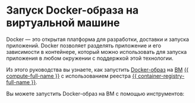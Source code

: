 # Запуск Docker-образа на виртуальной машине

Docker — это открытая платформа для разработки, доставки и запуска приложений. Docker позволяет разделять приложение и его зависимости в контейнере, который можно использовать для запуска приложения в любом окружении с поддержкой этой технологии.

Из этого руководства вы узнаете, как запустить [Docker-образ](../../container-registry/concepts/docker-image.md) на [ВМ](../../compute/concepts/vm.md) [{{ compute-full-name }}](../../compute/) с использованием реестра [{{ container-registry-full-name }}](../../container-registry/).

Вы можете запустить Docker-образ на ВМ с помощью инструментов: